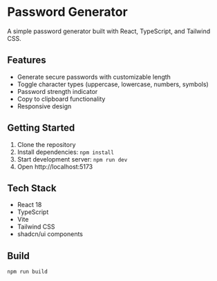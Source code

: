 # Password Generator

A simple password generator built with React, TypeScript, and Tailwind CSS.

## Features

- Generate secure passwords with customizable length
- Toggle character types (uppercase, lowercase, numbers, symbols)
- Password strength indicator
- Copy to clipboard functionality
- Responsive design

## Getting Started

1. Clone the repository
2. Install dependencies: `npm install`
3. Start development server: `npm run dev`
4. Open http://localhost:5173

## Tech Stack

- React 18
- TypeScript
- Vite
- Tailwind CSS
- shadcn/ui components

## Build

```bash
npm run build
```
